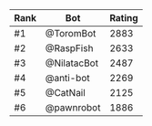 Rank|Bot|Rating
---|---|---
#1|@ToromBot|2883
#2|@RaspFish|2633
#3|@NilatacBot|2487
#4|@anti-bot|2269
#5|@CatNail|2125
#6|@pawnrobot|1886
